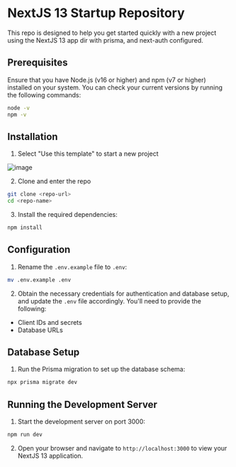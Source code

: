# NextJS 13 Startup Repository

This repo is designed to help you get started quickly with a new project using the NextJS 13 app dir with prisma, and next-auth configured.

## Prerequisites

Ensure that you have Node.js (v16 or higher) and npm (v7 or higher) installed on your system. You can check your current versions by running the following commands:

```bash
node -v
npm -v
```

## Installation

1. Select "Use this template" to start a new project

![image](https://user-images.githubusercontent.com/97781863/236640684-53278a1e-0b0a-4be0-b4e9-2e9dfabdff72.png)

2. Clone and enter the repo

```bash
git clone <repo-url>
cd <repo-name>
```

3. Install the required dependencies:

```bash
npm install
```

## Configuration

1. Rename the `.env.example` file to `.env`:

```bash
mv .env.example .env
```

2. Obtain the necessary credentials for authentication and database setup, and update the `.env` file accordingly. You'll need to provide the following:

- Client IDs and secrets
- Database URLs

## Database Setup

1. Run the Prisma migration to set up the database schema:

```bash
npx prisma migrate dev
```

## Running the Development Server

1. Start the development server on port 3000:

```bash
npm run dev
```

2. Open your browser and navigate to `http://localhost:3000` to view your NextJS 13 application.
